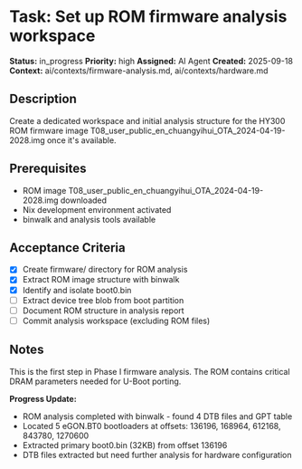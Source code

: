 # Task: Set up ROM firmware analysis workspace

**Status:** in_progress
**Priority:** high
**Assigned:** AI Agent
**Created:** 2025-09-18
**Context:** ai/contexts/firmware-analysis.md, ai/contexts/hardware.md

## Description

Create a dedicated workspace and initial analysis structure for the HY300 ROM firmware image T08_user_public_en_chuangyihui_OTA_2024-04-19-2028.img once it's available.

## Prerequisites

- ROM image T08_user_public_en_chuangyihui_OTA_2024-04-19-2028.img downloaded
- Nix development environment activated
- binwalk and analysis tools available

## Acceptance Criteria

- [x] Create firmware/ directory for ROM analysis
- [x] Extract ROM image structure with binwalk
- [x] Identify and isolate boot0.bin 
- [ ] Extract device tree blob from boot partition
- [ ] Document ROM structure in analysis report
- [ ] Commit analysis workspace (excluding ROM files)

## Notes

This is the first step in Phase I firmware analysis. The ROM contains critical DRAM parameters needed for U-Boot porting.

**Progress Update:**
- ROM analysis completed with binwalk - found 4 DTB files and GPT table
- Located 5 eGON.BT0 bootloaders at offsets: 136196, 168964, 612168, 843780, 1270600
- Extracted primary boot0.bin (32KB) from offset 136196
- DTB files extracted but need further analysis for hardware configuration